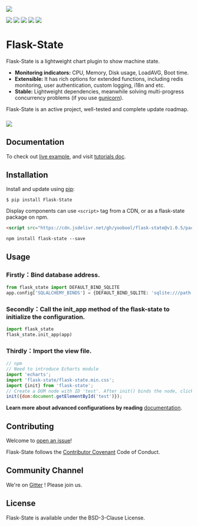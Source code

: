 ![](https://cdn.jsdelivr.net/gh/yoobool/flask-state@1.0.5/src/flask_state/static/flask_state.png)


[![](https://img.shields.io/badge/Contributions-Welcome-0059b3)](https://github.com/yoobool/flask-state/tree/master/.github/ISSUE_TEMPLATE)
[![](https://img.shields.io/badge/Chat-Gitter-ff69b4.svg?label=Chat&logo=gitter)](https://gitter.im/flaskstate/community)
[![](https://img.shields.io/npm/v/flask-state)](https://www.npmjs.com/package/flask-state)
[![](https://img.shields.io/badge/license-BSD-green)](https://github.com/yoobool/flask-state/blob/master/LICENSE)
[![](https://img.shields.io/badge/python-3.5%20%7C%203.6%20%7C%203.7%20%7C%203.8%20%7C%203.9-blue)](https://pypi.org/project/Flask-State/)

# Flask-State

Flask-State is a lightweight chart plugin to show machine state.

* **Monitoring indicators:** CPU, Memory, Disk usage, LoadAVG, Boot time.
* **Extensible:** It has rich options for extended functions, including redis monitoring, user authentication, custom logging, i18n and etc.
* **Stable:** Lightweight dependencies, meanwhile solving multi-progress concurrency problems (if you use [gunicorn](https://gunicorn.org/)).

Flask-State is an active project, well-tested and complete update roadmap.

###

![](https://cdn.jsdelivr.net/gh/yoobool/flask-state@1.0.5/examples/static/flask_state.png)


## Documentation
To check out [live example](https://flask-state.herokuapp.com/), and visit [tutorials doc](https://github.com/yoobool/flask-state/wiki/Tutorials).


## Installation
Install and update using [pip](https://pip.pypa.io/en/stable/quickstart/):
```
$ pip install Flask-State
```

Display components can use ```<script>``` tag from a CDN, or as a flask-state package on npm.
```html
<script src="https://cdn.jsdelivr.net/gh/yoobool/flask-state@v1.0.5/packages/umd/flask-state.min.js"></script>
```
```
npm install flask-state --save
```


## Usage

### Firstly：Bind database address.
```python
from flask_state import DEFAULT_BIND_SQLITE
app.config['SQLALCHEMY_BINDS'] = {DEFAULT_BIND_SQLITE: 'sqlite:///path'}
```

### Secondly：Call the init_app method of the flask-state to initialize the configuration.
```python
import flask_state
flask_state.init_app(app)
```

### Thirdly：Import the view file.
```javascript
// npm
// Need to introduce Echarts module
import 'echarts';
import 'flask-state/flask-state.min.css';
import {init} from 'flask-state';
// Create a DOM node with ID 'test'. After init() binds the node, click to open the listening window
init({dom:document.getElementById('test')});
```

**Learn more about advanced configurations by reading** [documentation](https://github.com/yoobool/flask-state/wiki/Configuration).

## Contributing
Welcome to [open an issue](https://github.com/yoobool/flask-state/issues/new)!

Flask-State follows the [Contributor Covenant](https://www.contributor-covenant.org/version/1/3/0/code-of-conduct/) Code of Conduct.

## Community Channel
We're on [Gitter](https://gitter.im/flaskstate/community) ! Please join us.

## License
Flask-State is available under the BSD-3-Clause License.